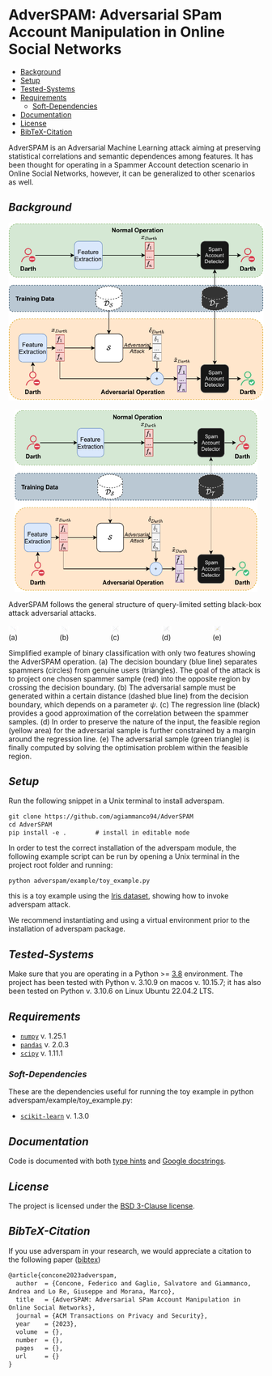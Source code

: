 **AdverSPAM: Adversarial SPam Account Manipulation in Online Social Networks**
==========================================================

- [Background](#Background)
- [Setup](#Setup)
- [Tested-Systems](#Tested-Systems)
- [Requirements](#Requirements)
  - [Soft-Dependencies](#Soft-Dependencies)
- [Documentation](#Documentation)
- [License](#License)
- [BibTeX-Citation](#BibTeX-Citation)

AdverSPAM is an Adversarial Machine Learning attack aiming at preserving statistical correlations and semantic dependences among features.
It has been thought for operating in a Spammer Account detection scenario in Online Social Networks, however, it can be generalized to other scenarios as well.

## *Background* 

<div>
    <img src="https://github.com/agiammanco94/AdverSPAM/blob/main/docs/images/attack_scenario.pdf" alt=""/>
</div>

<div>
<p align="center">
<img src="https://github.com/agiammanco94/AdverSPAM/blob/main/docs/images/attack_scenario.pdf" width="480" height="360" border="0"/>
</p>
</div>

AdverSPAM follows the general structure of query-limited setting black-box attack adversarial attacks.


<div style="display: flex; justify-content: center;">
    <div>
        <img src="https://github.com/agiammanco94/AdverSPAM/blob/main/docs/images/toy_example/fig_1.pdf" alt="" style="width: 19.2%;"/>
        <br>
        <span>(a)</span>
    </div>
    <div>
        <img src="https://github.com/agiammanco94/AdverSPAM/blob/main/docs/images/toy_example/fig_2.pdf" alt="" style="width: 19.2%;"/>
        <br>
        <span>(b)</span>
    </div>
    <div>
        <img src="https://github.com/agiammanco94/AdverSPAM/blob/main/docs/images/toy_example/fig_3.pdf" alt="" style="width: 19.2%;"/>
        <br>
        <span>(c)</span>
    </div>
    <div>
        <img src="https://github.com/agiammanco94/AdverSPAM/blob/main/docs/images/toy_example/fig_4.pdf" alt="" style="width: 19.2%;"/>
        <br>
        <span>(d)</span>
    </div>
    <div>
        <img src="https://github.com/agiammanco94/AdverSPAM/blob/main/docs/images/toy_example/fig_5.pdf" alt="" style="width: 19.2%;"/>
        <br>
        <span>(e)</span>
    </div>
</div>

Simplified example of binary classification with only two features showing the AdverSPAM operation. 
(a) The decision boundary (blue line) separates spammers (circles) from genuine users (triangles). The goal of the attack is to project one chosen spammer sample (red) into the opposite region by crossing the decision boundary. 
(b) The adversarial sample must be generated within a certain distance (dashed blue line) from the decision boundary, which depends on a parameter $`\psi`$. 
(c) The regression line (black) provides a good approximation of the correlation between the spammer samples. 
(d) In order to preserve the nature of the input, the feasible region (yellow area) for the adversarial sample is further constrained by a margin around the regression line. 
(e) The adversarial sample (green triangle) is finally computed by solving the optimisation problem within the feasible region.

## *Setup*

Run the following snippet in a Unix terminal to install adverspam.  

```
git clone https://github.com/agiammanco94/AdverSPAM
cd AdverSPAM
pip install -e . 		# install in editable mode  
```

In order to test the correct installation of the adverspam module, the following example script can be run by opening a Unix terminal in the project root folder and running:

```
python adverspam/example/toy_example.py
```
this is a toy example using the [Iris dataset](https://archive.ics.uci.edu/dataset/53/iris), showing how to invoke adverspam attack.

We recommend instantiating and using a virtual environment prior to the installation of adverspam package.

## *Tested-Systems*

Make sure that you are operating in a Python >= [3.8](https://docs.python.org/3.8/) environment.
The project has been tested with Python v. 3.10.9 on macos v. 10.15.7; it has also been tested on Python v. 3.10.6 on Linux Ubuntu 22.04.2 LTS.

## *Requirements*

- [`numpy`](https://numpy.org/devdocs/) v. 1.25.1
- [`pandas`](https://pandas.pydata.org/docs/) v. 2.0.3
- [`scipy`](http://scipy.github.io/devdocs/) v. 1.11.1

### *Soft-Dependencies*

These are the dependencies useful for running the toy example in python adverspam/example/toy_example.py:

- [`scikit-learn`](https://scikit-learn.org/stable/index.html) v. 1.3.0


## *Documentation*

Code is documented with both [type hints](https://docs.python.org/3/library/typing.html) and [Google docstrings](https://sphinxcontrib-napoleon.readthedocs.io/en/latest/example_google.html).


## *License*

The project is licensed under the [BSD 3-Clause license](https://github.com/agiammanco94/AdverSPAM/blob/main/LICENSE.txt).

## *BibTeX-Citation*

If you use adverspam in your research, we would appreciate a citation to the following paper ([bibtex](/docs/references/concone2023adverspam.bib))

```
@article{concone2023adverspam,
  author  = {Concone, Federico and Gaglio, Salvatore and Giammanco, Andrea and Lo Re, Giuseppe and Morana, Marco},
  title   = {AdverSPAM: Adversarial SPam Account Manipulation in Online Social Networks},
  journal = {ACM Transactions on Privacy and Security},
  year    = {2023},
  volume  = {},
  number  = {},
  pages   = {},
  url     = {}
}
```